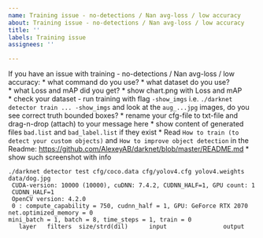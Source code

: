 ```yaml
---
name: Training issue - no-detections / Nan avg-loss / low accuracy
about: Training issue - no-detections / Nan avg-loss / low accuracy
title: ''
labels: Training issue
assignees: ''

---
```


If you have an issue with training - no-detections / Nan avg-loss / low accuracy:
    * what command do you use?
    * what dataset do you use?   
    * what Loss and mAP did you get?
    * show chart.png with Loss and mAP    
    * check your dataset - run training with flag `-show_imgs` i.e. `./darknet detector train ... -show_imgs` and look at the `aug_...jpg` images, do you see correct truth bounded boxes?
    * rename your cfg-file to txt-file and drag-n-drop (attach) to your message here
    * show content of generated files `bad.list` and `bad_label.list` if they exist
    * Read `How to train (to detect your custom objects)` and `How to improve object detection` in the Readme: https://github.com/AlexeyAB/darknet/blob/master/README.md
    * show such screenshot with info
```
./darknet detector test cfg/coco.data cfg/yolov4.cfg yolov4.weights data/dog.jpg
 CUDA-version: 10000 (10000), cuDNN: 7.4.2, CUDNN_HALF=1, GPU count: 1
 CUDNN_HALF=1
 OpenCV version: 4.2.0
 0 : compute_capability = 750, cudnn_half = 1, GPU: GeForce RTX 2070
net.optimized_memory = 0
mini_batch = 1, batch = 8, time_steps = 1, train = 0
   layer   filters  size/strd(dil)      input                output
```
